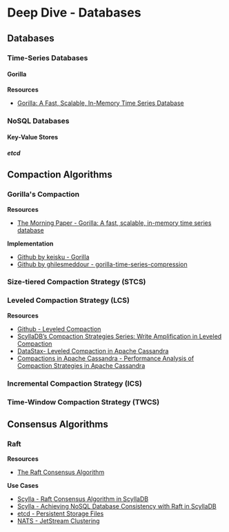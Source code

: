 # Deep Dive - Databases
## Databases
### Time-Series Databases
#### Gorilla
**Resources**
- [Gorilla: A Fast, Scalable, In-Memory Time Series Database](https://www.vldb.org/pvldb/vol8/p1816-teller.pdf)
### NoSQL Databases
#### Key-Value Stores
##### etcd

## Compaction Algorithms
### Gorilla's Compaction
**Resources**
- [The Morning Paper - Gorilla: A fast, scalable, in-memory time series database](https://blog.acolyer.org/2016/05/03/gorilla-a-fast-scalable-in-memory-time-series-database/)

**Implementation**
- [Github by keisku - Gorilla](https://github.com/keisku/gorilla/tree/main)
- [Github by ghilesmeddour - gorilla-time-series-compression](https://github.com/ghilesmeddour/gorilla-time-series-compression)
### Size-tiered Compaction Strategy (STCS)
### Leveled Compaction Strategy (LCS)
**Resources**
- [Github - Leveled Compaction](https://github.com/facebook/rocksdb/wiki/Leveled-Compaction)
- [ScyllaDB’s Compaction Strategies Series: Write Amplification in Leveled Compaction](https://www.scylladb.com/2018/01/31/compaction-series-leveled-compaction/)
- [DataStax- Leveled Compaction in Apache Cassandra](https://www.datastax.com/blog/leveled-compaction-apache-cassandra)
- [Compactions in Apache Cassandra - Performance Analysis of Compaction Strategies in Apache Cassandra](https://www.diva-portal.org/smash/get/diva2:948190/FULLTEXT02)
### Incremental Compaction Strategy (ICS)
### Time-Window Compaction Strategy (TWCS)

## Consensus Algorithms
### Raft
**Resources**
- [The Raft Consensus Algorithm](https://raft.github.io/)

**Use Cases**
- [Scylla - Raft Consensus Algorithm in ScyllaDB](https://opensource.docs.scylladb.com/stable/architecture/raft.html)
- [Scylla - Achieving NoSQL Database Consistency with Raft in ScyllaDB](https://www.scylladb.com/tech-talk/achieving-nosql-database-consistency-with-raft-in-scylla/)
- [etcd - Persistent Storage Files](https://etcd.io/docs/v3.5/learning/persistent-storage-files/)
- [NATS - JetStream Clustering](https://docs.nats.io/running-a-nats-service/configuration/clustering/jetstream_clustering)
